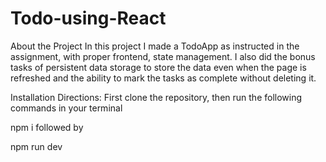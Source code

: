 # Todo-using-React
About the Project
In this project I made a TodoApp as instructed in the assignment, with proper frontend, state management. I also did the bonus tasks of persistent data storage to store the data even when the page is refreshed and the ability to mark the tasks as complete without deleting it.

Installation Directions:
First clone the repository, then run the following commands in your terminal

npm i
followed by

npm run dev
